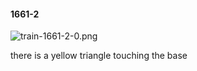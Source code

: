 #### 1661-2
![train-1661-2-0.png](https://github.com/lil-lab/nlvr/raw/master/nlvr/train/images/14/train-1661-2-0.png "train-1661-2-0.png")

there is a yellow triangle touching the base